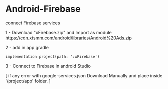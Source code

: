 # Android-Firebase
connect Firebase services

1 - Download "xFirebase.zip" and Import as module
https://cdn.xtsmm.com/android/libraries/Android%20Ads.zip

2 - add in app gradle 
```
implementation project(path: ':xFirebase')
```

3 - Connect to Firebase in android Studio

[ if any error with google-services.json
  Download Manually and place inside '/project/app' folder.
]
